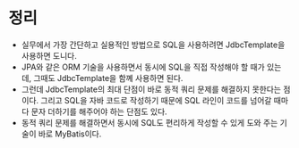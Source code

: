 # 정리
- 실무에서 가장 간단하고 실용적인 방법으로 SQL을 사용하려면 JdbcTemplate을 사용하면 도니다.
- JPA와 같은 ORM 기술을 사용하면서 동시에 SQL을 직접 작성해야 할 때가 있는데, 그때도 JdbcTemplate을 함꼐
사용하면 된다.
- 그런데 JdbcTemplate의 최대 단점이 바로 동적 쿼리 문제를 해결하지 못한다는 점이다. 그리고 SQL을 자바 코드로 
작성하기 때문에 SQL 라인이 코드를 넘어갈 때마다 문자 더하기를 해주어야 하는 단점도 있다.
- 동적 쿼리 문제를 해결하면서 동시에 SQL도 편리하게 작성할 수 있게 도와 주는 기술이 바로 MyBatis이다.
